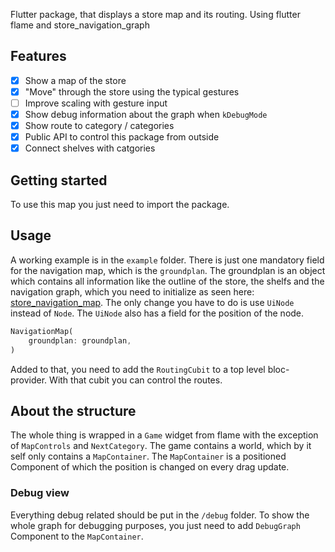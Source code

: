 Flutter package, that displays a store map and its routing.
Using flutter flame and store_navigation_graph

## Features

- [x] Show a map of the store
- [x] "Move" through the store using the typical gestures
- [ ] Improve scaling with gesture input
- [x] Show debug information about the graph when `kDebugMode`
- [x] Show route to category / categories
- [x] Public API to control this package from outside
- [x] Connect shelves with catgories

## Getting started

To use this map you just need to import the package.

## Usage

A working example is in the `example` folder.
There is just one mandatory field for the navigation map, which is the `groundplan`. The groundplan is an object which contains all information like the outline of the store, the shelfs and the navigation graph, which you need to initialize as seen here: [store_navigation_map](https://github.com/ShoppingNavigation/navigation_graph#readme). The only change you have to do is use `UiNode` instead of `Node`. The `UiNode` also has a field for the position of the node.

```dart
NavigationMap(
    groundplan: groundplan,
)
```

Added to that, you need to add the `RoutingCubit` to a top level bloc-provider. With that cubit you can control the routes.

## About the structure

The whole thing is wrapped in a `Game` widget from flame with the exception of `MapControls` and `NextCategory`.
The game contains a world, which by it self only contains a `MapContainer`. The `MapContainer` is a positioned Component of which the position is changed on every drag update.

### Debug view
Everything debug related should be put in the `/debug` folder. To show the whole graph for debugging purposes, you just need to add `DebugGraph` Component to the `MapContainer`.
